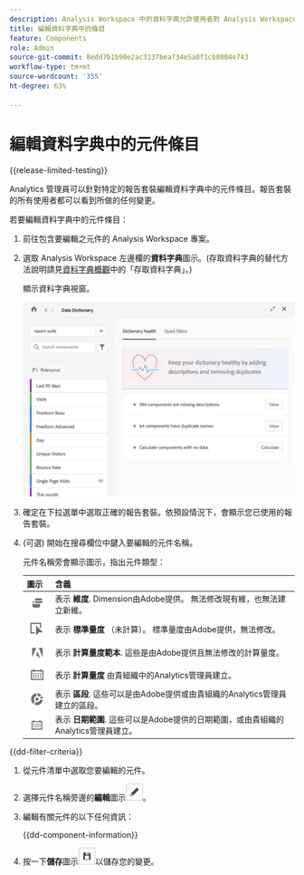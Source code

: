 ```yaml
---
description: Analysis Workspace 中的資料字典允許使用者對 Analysis Workspace 中的各種元件建立目錄和追蹤，包括其預定用途、已核准的元件、重複的元件等等。
title: 編輯資料字典中的條目
feature: Components
role: Admin
source-git-commit: 8edd7b1b90e2ac3137bea734e5a0f1cb8004e743
workflow-type: tm+mt
source-wordcount: '355'
ht-degree: 63%

---
```


# 編輯資料字典中的元件條目

{{release-limited-testing}}

Analytics 管理員可以針對特定的報告套裝編輯資料字典中的元件條目。報告套裝的所有使用者都可以看到所做的任何變更。

若要編輯資料字典中的元件條目：

1. 前往包含要編輯之元件的 Analysis Workspace 專案。

1. 選取 Analysis Workspace 左邊欄的&#x200B;**資料字典**&#x200B;圖示。(存取資料字典的替代方法說明請見[資料字典概觀](/help/analyze/analysis-workspace/components/data-dictionary/data-dictionary-overview.md)中的「存取資料字典」。)

   顯示資料字典視窗。

   ![資料字典管理員檢視](assets/data-dictionary-admin.png)

1. 確定在下拉選單中選取正確的報告套裝。依預設情況下，會顯示您已使用的報告套裝。

1. (可選) 開始在搜尋欄位中鍵入要編輯的元件名稱。

   元件名稱旁會顯示圖示，指出元件類型：

   | 圖示 | 含義 |
   |---------|----------|
   | ![Dimension圖示](assets/dimension-icon.png) | 表示 **維度**. Dimension由Adobe提供。 無法修改現有維，也無法建立新維。 |
   | ![量度圖示](assets/default-metric-icon.png) | 表示 **標準量度** （未計算）。 標準量度由Adobe提供，無法修改。 |
   | ![Adobe圖示](assets/default-calc-metric-icon.png) | 表示 **計算量度範本**. 這些是由Adobe提供且無法修改的計算量度。 |
   | ![計算器表徵圖](assets/calculated-metric-icon-created.png) | 表示 **計算量度** 由貴組織中的Analytics管理員建立。 <!-- Delete all the comments... Components with this icon can be modified by an Analytics administrator. New calculated metrics can be created by an Analytics administrator, as described in [Metrics](/help/analyze/analysis-workspace/components/apply-create-metrics.md). --> |
   | ![「區段」圖示](assets/segment-icon.png) | 表示 **區段**. 這些可以是由Adobe提供或由貴組織的Analytics管理員建立的區段。<!-- Segments that were created byComponents with this icon can be modified by an Analytics administrator, as described in [Edit component entries in the Data Dictionary](/help/analyze/analysis-workspace/components/data-dictionary/edit-entries-data-dictionary.md). New calculated metrics can also be created by an Analytics administrator, as described in [Metrics](/help/analyze/analysis-workspace/components/apply-create-metrics.md). --> |
   | ![日期範圍圖示](assets/date-range-icon.png) | 表示 **日期範圍**. 這些可以是Adobe提供的日期範圍，或由貴組織的Analytics管理員建立。 <!-- Components with this icon can be modified by an Analytics administrator. New date ranges can also be created by an Analytics administrator, as described in [Create custom date ranges](/help/analyze/analysis-workspace/components/calendar-date-ranges/custom-date-ranges.md). --> |

{{dd-filter-criteria}}

1. 從元件清單中選取您要編輯的元件。

1. 選擇元件名稱旁邊的&#x200B;**編輯**&#x200B;圖示![資料字典編輯圖示](assets/data-dictionary-edit-icon.png)。

1. 編輯有關元件的以下任何資訊：

   {{dd-component-information}}

1. 按一下&#x200B;**儲存**&#x200B;圖示![資料字典儲存圖示](assets/data-dictionary-save-icon.png)以儲存您的變更。
